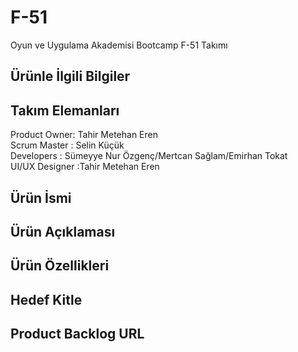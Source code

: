 # F-51
Oyun ve Uygulama Akademisi Bootcamp F-51 Takımı
## Ürünle İlgili Bilgiler

## Takım Elemanları
Product Owner: Tahir Metehan Eren <br/>
Scrum Master : Selin Küçük <br/>
Developers : Sümeyye Nur Özgenç/Mertcan Sağlam/Emirhan Tokat <br/>
UI/UX Designer :Tahir Metehan Eren <br/>

## Ürün İsmi

## Ürün Açıklaması

## Ürün Özellikleri

## Hedef Kitle

## Product Backlog URL
